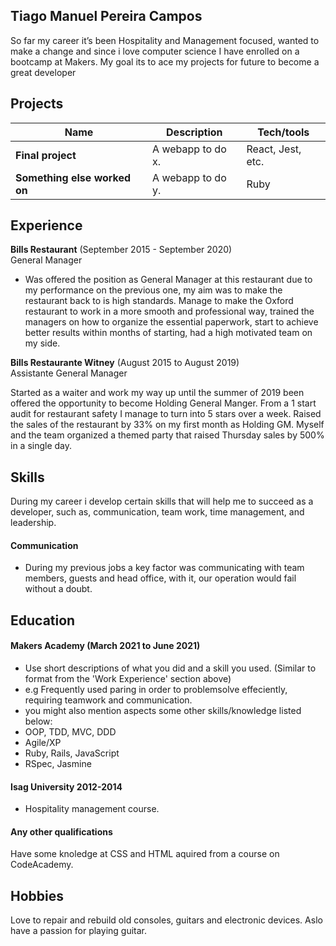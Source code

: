 ## Tiago Manuel Pereira Campos

So far my career it’s been Hospitality and Management focused, wanted to make a change and since i love computer science I have enrolled on a bootcamp at Makers. My goal its to ace my projects for future to become a great developer

## Projects

| Name                         | Description       | Tech/tools        |
| ---------------------------- | ----------------- | ----------------- |
| **Final project**            | A webapp to do x. | React, Jest, etc. |
| **Something else worked on** | A webapp to do y. | Ruby              |

## Experience

**Bills Restaurant** (September 2015 - September 2020)  
General Manager

- Was offered the position as General Manager at this restaurant due to my performance on the previous one, my aim was to make the restaurant back to is high standards.
Manage to make the Oxford restaurant to work in a more smooth and professional way, trained the managers on how to organize the essential paperwork, start to achieve better results within months of starting, had a high motivated team on my side.


**Bills Restaurante Witney** (August 2015 to August 2019)  
Assistante General Manager

Started as a waiter and work my way up until the summer of 2019 been offered the opportunity to become Holding General Manger. From a 1 start audit for restaurant safety I manage to turn into 5 stars over a week. Raised the sales of the restaurant by 33% on my first month as Holding GM. Myself and the team organized a themed party that raised Thursday sales by 500% in a single day.


## Skills

During my career i develop certain skills that will help me to succeed as a developer, such as, communication, team work, time management, and leadership.

#### Communication

- During my previous jobs a key factor was communicating with team members, guests and head office, with it, our operation would fail without a doubt.

## Education

#### Makers Academy (March 2021 to June 2021)
- Use short descriptions of what you did and a skill you used. (Similar to format from the 'Work Experience' section above)
- e.g Frequently used paring in order to problemsolve effeciently, requiring teamwork and communication.
- you might also mention aspects some other skills/knowledge listed below: 
- OOP, TDD, MVC, DDD
- Agile/XP
- Ruby, Rails, JavaScript
- RSpec, Jasmine

#### Isag University 2012-2014

- Hospitality management course.

#### Any other qualifications

Have some knoledge at CSS and HTML aquired from a course on CodeAcademy.

## Hobbies

Love to repair and rebuild old consoles, guitars and electronic devices. Aslo have a passion for playing guitar.
